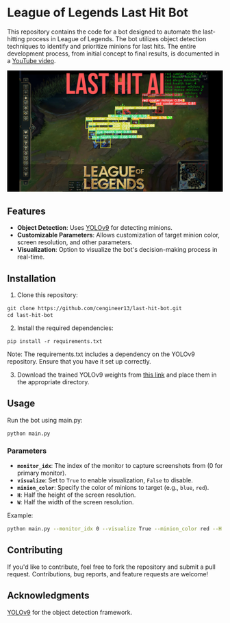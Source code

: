 # League of Legends Last Hit Bot

This repository contains the code for a bot designed to automate the last-hitting process in League of Legends. The bot utilizes object detection techniques to identify and prioritize minions for last hits. The entire development process, from initial concept to final results, is documented in a [YouTube video](https://www.youtube.com/watch?v=tHWoz6xyk7k). 

![](figures/futuristic.png)

## Features
- **Object Detection**: Uses [YOLOv9]([https://www.google.com/url?sa=t&source=web&rct=j&opi=89978449&url=https://github.com/WongKinYiu/yolov9&ved=2ahUKEwj9tLOFwoaIAxVwBNsEHRT7C3EQFnoECCAQAQ&usg=AOvVaw2dg0KGJMx_HkdUYJo6MPyS](https://github.com/WongKinYiu/yolov9)) for detecting minions.
- **Customizable Parameters**: Allows customization of target minion color, screen resolution, and other parameters.
- **Visualization**: Option to visualize the bot's decision-making process in real-time.

## Installation

1. Clone this repository:
   
```shell
git clone https://github.com/cengineer13/last-hit-bot.git
cd last-hit-bot
```

2. Install the required dependencies:
   
```shell
pip install -r requirements.txt
```

Note: The requirements.txt includes a dependency on the YOLOv9 repository. Ensure that you have it set up correctly.

3. Download the trained YOLOv9 weights from [this link](https://drive.google.com/file/d/135Bt-YX-Aqa_oaBxN220YSe9uGWiuljo/view?usp=share_link) and place them in the appropriate directory.


## Usage

Run the bot using main.py:
``` shell
python main.py
```

### Parameters
- **`monitor_idx`**: The index of the monitor to capture screenshots from (0 for primary monitor).
- **`visualize`**: Set to `True` to enable visualization, `False` to disable.
- **`minion_color`**: Specify the color of minions to target (e.g., `blue`, `red`).
- **`H`**: Half the height of the screen resolution.
- **`W`**: Half the width of the screen resolution.


Example:
   ```bash
   python main.py --monitor_idx 0 --visualize True --minion_color red --H 540 --W 960
   ```
## Contributing

If you'd like to contribute, feel free to fork the repository and submit a pull request. Contributions, bug reports, and feature requests are welcome!

## Acknowledgments

[YOLOv9](https://docs.ultralytics.com/models/yolov9/) for the object detection framework.
